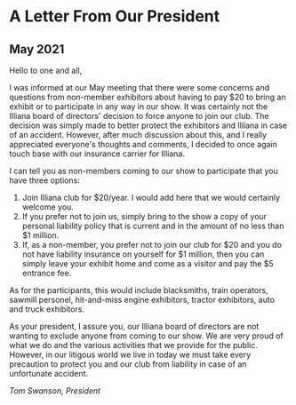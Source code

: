 # A Letter From Our President

## May 2021

Hello to one and all,

I was informed at our May meeting that there were some concerns and questions from non-member exhibitors about
having to pay $20 to bring an exhibit or to participate in any way in our show. It was certainly not the
Illiana board of directors' decision to force anyone to join our club. The decision was simply made to better
protect the exhibitors and Illiana in case of an accident. However, after much discussion about this, and I
really appreciated everyone's thoughts and comments, I decided to once again touch base with our insurance
carrier for Illiana.

I can tell you as non-members coming to our show to participate that you have three options:

1. Join Illiana club for $20/year. I would add here that we would certainly welcome you.
2. If you prefer not to join us, simply bring to the show a copy of your personal liability policy that is
current and in the amount of no less than $1 million.
3. If, as a non-member, you prefer not to join our club for $20 and you do not have liability insurance on
yourself for $1 million, then you can simply leave your exhibit home and come as a visitor and pay the $5
entrance fee.

As for the participants, this would include blacksmiths, train operators, sawmill personel, hit-and-miss
engine exhibitors, tractor exhibitors, auto and truck exhibitors.

As your president, I assure you, our Illiana board of directors are not wanting to exclude anyone from coming
to our show. We are very proud of what we do and the various activities that we provide for the public.
However, in our litigous world we live in today we must take every precaution to protect you and our club from
liability in case of an unfortunate accident.

*Tom Swanson, President*
